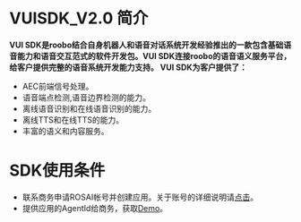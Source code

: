 
VUISDK_V2.0 简介
=

**VUI SDK是roobo结合自身机器人和语音对话系统开发经验推出的一款包含基础语音能力和语音交互范式的软件开发包。VUI SDK连接roobo的语音语义服务平台，给客户提供完整的语音系统开发能力支持。 
VUI SDK为客户提供了：**
  
-  AEC前端信号处理。  
-  语音端点检测,语音边界检测的能力。  
-  离线语音识别和在线语音识别的能力。  
-  离线TTS和在线TTS的能力。  
-  丰富的语义和内容服务。  

SDK使用条件
=

-  联系商务申请ROSAI帐号并创建应用。关于账号的详细说明请[点击](https://github.com/271766152/docs/blob/master/VUI-SDK/2.0/doc/%E8%B4%A6%E5%8F%B7%E7%94%B3%E8%AF%B7%E6%96%B9%E6%B3%95.md)。    
-  提供应用的AgentId给商务，获取[Demo](https://github.com/271766152/docs/blob/master/VUI-SDK/2.0/doc/demo/VUISDKDemo.zip)。  

